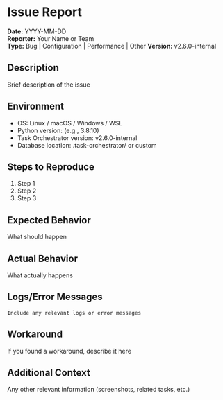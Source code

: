 # Issue Report

**Date:** YYYY-MM-DD  
**Reporter:** Your Name or Team  
**Type:** Bug | Configuration | Performance | Other
**Version:** v2.6.0-internal

## Description
Brief description of the issue

## Environment
- OS: Linux / macOS / Windows / WSL
- Python version: (e.g., 3.8.10)
- Task Orchestrator version: v2.6.0-internal
- Database location: .task-orchestrator/ or custom

## Steps to Reproduce
1. Step 1  
2. Step 2  
3. Step 3  

## Expected Behavior
What should happen

## Actual Behavior
What actually happens

## Logs/Error Messages
```
Include any relevant logs or error messages
```

## Workaround
If you found a workaround, describe it here

## Additional Context
Any other relevant information (screenshots, related tasks, etc.)